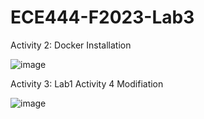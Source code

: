 # ECE444-F2023-Lab3

Activity 2: Docker Installation

![image](https://github.com/tongandrew2/ECE444-F2023-Lab1/assets/64707450/4c14ef40-2e37-4d46-a922-58dabf7a391e)

Activity 3: Lab1 Activity 4 Modifiation

![image](https://github.com/tongandrew2/ECE444-F2023-Lab1/assets/64707450/67f53089-4e3d-4a34-bc27-66d4f33d7325)

